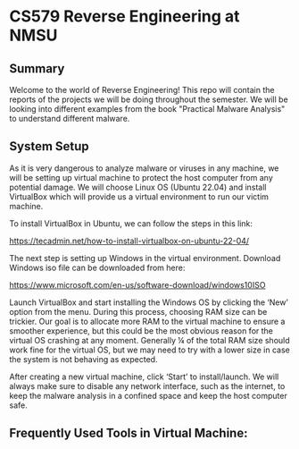 # CS579 Reverse Engineering at NMSU

## Summary

Welcome to the world of Reverse Engineering! This repo will contain the reports of the projects we will be doing throughout the semester. We will be looking into different examples from the book "Practical Malware Analysis" to understand different malware. 

## System Setup

As it is very dangerous to analyze malware or viruses in any machine, we will be setting up virtual machine to protect the host computer from any potential damage. We will choose Linux OS (Ubuntu 22.04) and install VirtualBox which will provide us a virtual environment to run our victim machine.

To install VirtualBox in Ubuntu, we can follow the steps in this link:

https://tecadmin.net/how-to-install-virtualbox-on-ubuntu-22-04/

The next step is setting up Windows in the virtual environment. Download Windows iso file can be downloaded from here:

https://www.microsoft.com/en-us/software-download/windows10ISO

Launch VirtualBox and start installing the Windows OS by clicking the ‘New’ option from the menu. During this process, choosing RAM size can be trickier. Our goal is to allocate more RAM to the virtual machine to ensure a smoother experience, but this could be the most obvious reason for the virtual OS crashing at any moment. Generally ¼ of the total RAM size should work fine for the virtual OS, but we may need to try with a lower size in case the system is not behaving as expected.

After creating a new virtual machine, click ‘Start’ to install/launch. We will always make sure to disable any network interface, such as the internet, to keep the malware analysis in a confined space and keep the host computer safe.

## Frequently Used Tools in Virtual Machine:

